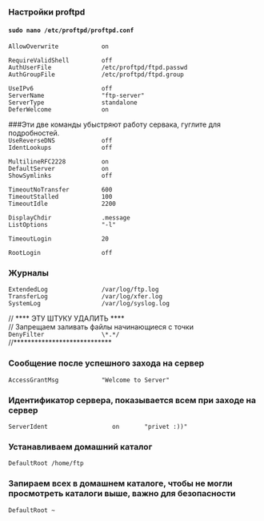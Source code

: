   ### Настройки proftpd 
  #### `sudo nano /etc/proftpd/proftpd.conf`  
  
  `AllowOverwrite            on`  
  
  `RequireValidShell         off`  
  `AuthUserFile              /etc/proftpd/ftpd.passwd`  
  `AuthGroupFile             /etc/proftpd/ftpd.group`  
   
  `UseIPv6                   off`  
  `ServerName                "ftp-server"`  
  `ServerType                standalone`  
  `DeferWelcome              on`  


  ###Эти две команды убыстряют работу сервака, гуглите для подробностей.  
  `UseReverseDNS             off`  
  `IdentLookups              off`  

  `MultilineRFC2228          on`  
  `DefaultServer             on`  
  `ShowSymlinks              off`  

  `TimeoutNoTransfer         600`  
  `TimeoutStalled            100`  
  `TimeoutIdle               2200`  
 
  `DisplayChdir              .message`  
  `ListOptions               "-l"`  
 
  `TimeoutLogin              20`  
  
  `RootLogin                 off`  

  ### Журналы  
  `ExtendedLog               /var/log/ftp.log`  
  `TransferLog               /var/log/xfer.log`  
  `SystemLog                 /var/log/syslog.log`  
  
  // **** ЭТУ ШТУКУ УДАЛИТЬ ****   
  // Запрещаем заливать файлы начинающиеся с точки  
  `DenyFilter                \*.*/`  
  //****************************   
  
  
  ### Сообщение после успешного захода на сервер  
  `AccessGrantMsg            "Welcome to Server"`  
  ### Идентификатор сервера, показывается всем при заходе на сервер  
  `ServerIdent                  on       "privet :))"`  
  
  
  ### Устанавливаем домашний каталог  
  `DefaultRoot /home/ftp`  

  ### Запираем всех в домашнем каталоге, чтобы не могли просмотреть каталоги выше, важно для безопасности  
  `DefaultRoot ~`  
  

